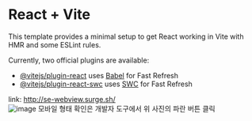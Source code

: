# React + Vite

This template provides a minimal setup to get React working in Vite with HMR and some ESLint rules.

Currently, two official plugins are available:

- [@vitejs/plugin-react](https://github.com/vitejs/vite-plugin-react/blob/main/packages/plugin-react/README.md) uses [Babel](https://babeljs.io/) for Fast Refresh
- [@vitejs/plugin-react-swc](https://github.com/vitejs/vite-plugin-react-swc) uses [SWC](https://swc.rs/) for Fast Refresh

link: http://se-webview.surge.sh/
<br/>
![image](https://github.com/YusungAN/se-webview/assets/52990109/13f1c178-0870-45b4-a434-972640daf153)
모바일 형태 확인은 개발자 도구에서 위 사진의 파란 버튼 클릭
